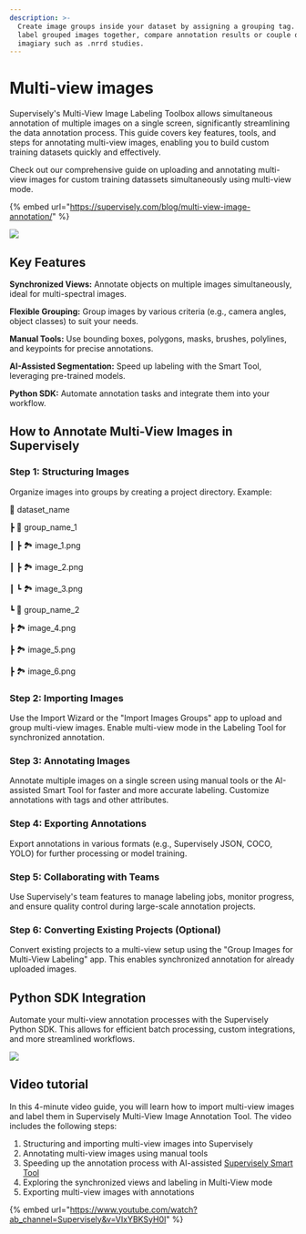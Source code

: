 ```yaml
---
description: >-
  Create image groups inside your dataset by assigning a grouping tag. View and
  label grouped images together, compare annotation results or couple dependednt
  imagiary such as .nrrd studies.
---
```


# Multi-view images

Supervisely's Multi-View Image Labeling Toolbox allows simultaneous annotation of multiple images on a single screen, significantly streamlining the data annotation process. This guide covers key features, tools, and steps for annotating multi-view images, enabling you to build custom training datasets quickly and effectively.

Check out our comprehensive guide on uploading and annotating multi-view images for custom training datassets simultaneously using multi-view mode.&#x20;

{% embed url="https://supervisely.com/blog/multi-view-image-annotation/" %}

![](<Multi-view images1.gif>)

## Key Features

**Synchronized Views:** Annotate objects on multiple images simultaneously, ideal for multi-spectral images.

**Flexible Grouping:** Group images by various criteria (e.g., camera angles, object classes) to suit your needs.

**Manual Tools:** Use bounding boxes, polygons, masks, brushes, polylines, and keypoints for precise annotations.

**AI-Assisted Segmentation:** Speed up labeling with the Smart Tool, leveraging pre-trained models.

**Python SDK:** Automate annotation tasks and integrate them into your workflow.

## How to Annotate Multi-View Images in Supervisely

### Step 1: Structuring Images

Organize images into groups by creating a project directory. Example:

&#x20;📂 dataset\_name

&#x20; ┣ 📂 group\_name\_1

&#x20; ┃ ┣ 🏞️ image\_1.png

&#x20; ┃ ┣ 🏞️ image\_2.png

&#x20; ┃ ┗ 🏞️ image\_3.png

&#x20; ┗ 📂 group\_name\_2

&#x20;   ┣ 🏞️ image\_4.png

&#x20;   ┣ 🏞️ image\_5.png

&#x20;   ┣ 🏞️ image\_6.png

### Step 2: Importing Images

Use the Import Wizard or the "Import Images Groups" app to upload and group multi-view images. Enable multi-view mode in the Labeling Tool for synchronized annotation.

### Step 3: Annotating Images

Annotate multiple images on a single screen using manual tools or the AI-assisted Smart Tool for faster and more accurate labeling. Customize annotations with tags and other attributes.

### Step 4: Exporting Annotations

Export annotations in various formats (e.g., Supervisely JSON, COCO, YOLO) for further processing or model training.

### Step 5: Collaborating with Teams

Use Supervisely's team features to manage labeling jobs, monitor progress, and ensure quality control during large-scale annotation projects.

### Step 6: Converting Existing Projects (Optional)

Convert existing projects to a multi-view setup using the "Group Images for Multi-View Labeling" app. This enables synchronized annotation for already uploaded images.

## Python SDK Integration

Automate your multi-view annotation processes with the Supervisely Python SDK. This allows for efficient batch processing, custom integrations, and more streamlined workflows.

![](<Multi-view images2.png>)

## Video tutorial <a href="#video-tutorial" id="video-tutorial"></a>

In this 4-minute video guide, you will learn how to import multi-view images and label them in Supervisely Multi-View Image Annotation Tool. The video includes the following steps:

1. Structuring and importing multi-view images into Supervisely
2. Annotating multi-view images using manual tools
3. Speeding up the annotation process with AI-assisted [Supervisely Smart Tool](https://supervisely.com/blog/smarttool-annotation/)
4. Exploring the synchronized views and labeling in Multi-View mode
5. Exporting multi-view images with annotations

{% embed url="https://www.youtube.com/watch?ab_channel=Supervisely&v=VIxYBKSyH0I" %}

